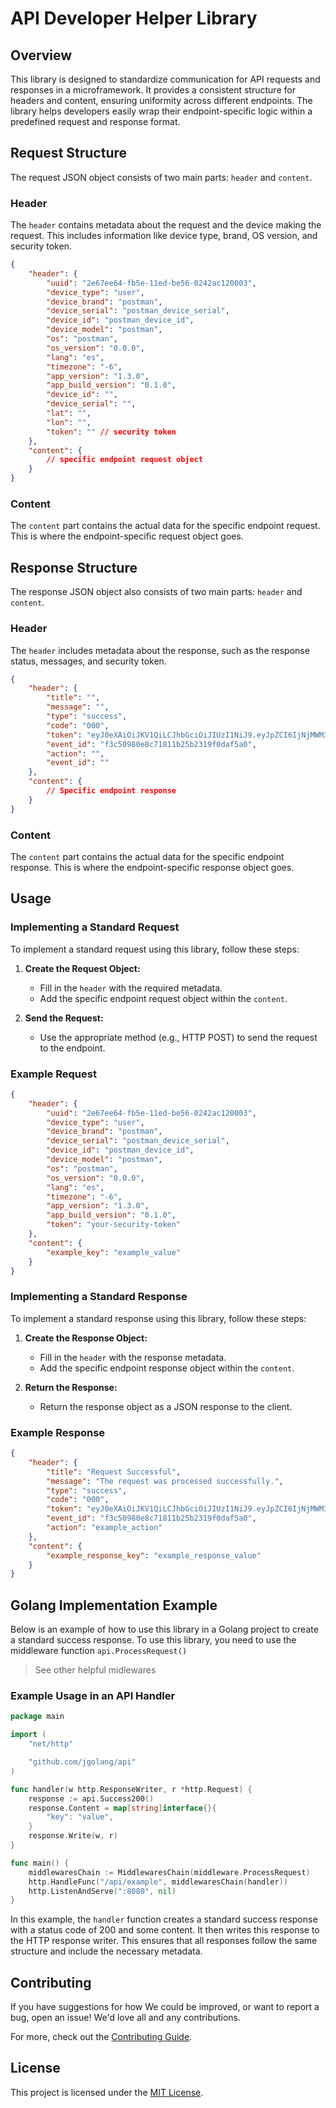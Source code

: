 # API Developer Helper Library

## Overview

This library is designed to standardize communication for API requests and responses in a microframework. It provides a consistent structure for headers and content, ensuring uniformity across different endpoints. The library helps developers easily wrap their endpoint-specific logic within a predefined request and response format.

## Request Structure

The request JSON object consists of two main parts: `header` and `content`.

### Header

The `header` contains metadata about the request and the device making the request. This includes information like device type, brand, OS version, and security token.

```json
{
    "header": {
        "uuid": "2e67ee64-fb5e-11ed-be56-0242ac120003",
        "device_type": "user",
        "device_brand": "postman",
        "device_serial": "postman_device_serial",
        "device_id": "postman_device_id",
        "device_model": "postman",
        "os": "postman",
        "os_version": "0.0.0",
        "lang": "es",
        "timezone": "-6",
        "app_version": "1.3.0",
        "app_build_version": "0.1.0",
        "device_id": "",
        "device_serial": "",
        "lat": "",
        "lon": "",
        "token": "" // security token
    },
    "content": {
        // specific endpoint request object
    }
}
```

### Content

The `content` part contains the actual data for the specific endpoint request. This is where the endpoint-specific request object goes.

## Response Structure

The response JSON object also consists of two main parts: `header` and `content`.

### Header

The `header` includes metadata about the response, such as the response status, messages, and security token.

```json
{
    "header": {
        "title": "",
        "message": "",
        "type": "success",
        "code": "000",
        "token": "eyJ0eXAiOiJKV1QiLCJhbGciOiJIUzI1NiJ9.eyJpZCI6IjNjMWM3ODBlLWQxMDAtNGEwZS05MTc3LTc1ZGRmY2Q0ZWU4MSIsInR5cGUiOiJhcHAiLCJleHAiOjE3MDkzOTQ0MTV9.f9I97DpJA1D2ahxq9-edCNnVOZVoLYBoQwuvAJf6F_8",
        "event_id": "f3c50980e8c71811b25b2319f0daf5a0",
        "action": "",
        "event_id": ""
    },
    "content": {
        // Specific endpoint response
    }
}
```

### Content

The `content` part contains the actual data for the specific endpoint response. This is where the endpoint-specific response object goes.

## Usage

### Implementing a Standard Request

To implement a standard request using this library, follow these steps:

1. **Create the Request Object:**
   - Fill in the `header` with the required metadata.
   - Add the specific endpoint request object within the `content`.

2. **Send the Request:**
   - Use the appropriate method (e.g., HTTP POST) to send the request to the endpoint.

### Example Request

```json
{
    "header": {
        "uuid": "2e67ee64-fb5e-11ed-be56-0242ac120003",
        "device_type": "user",
        "device_brand": "postman",
        "device_serial": "postman_device_serial",
        "device_id": "postman_device_id",
        "device_model": "postman",
        "os": "postman",
        "os_version": "0.0.0",
        "lang": "es",
        "timezone": "-6",
        "app_version": "1.3.0",
        "app_build_version": "0.1.0",
        "token": "your-security-token"
    },
    "content": {
        "example_key": "example_value"
    }
}
```

### Implementing a Standard Response

To implement a standard response using this library, follow these steps:

1. **Create the Response Object:**
   - Fill in the `header` with the response metadata.
   - Add the specific endpoint response object within the `content`.

2. **Return the Response:**
   - Return the response object as a JSON response to the client.

### Example Response

```json
{
    "header": {
        "title": "Request Successful",
        "message": "The request was processed successfully.",
        "type": "success",
        "code": "000",
        "token": "eyJ0eXAiOiJKV1QiLCJhbGciOiJIUzI1NiJ9.eyJpZCI6IjNjMWM3ODBlLWQxMDAtNGEwZS05MTc3LTc1ZGRmY2Q0ZWU4MSIsInR5cGUiOiJhcHAiLCJleHAiOjE3MDkzOTQ0MTV9.f9I97DpJA1D2ahxq9-edCNnVOZVoLYBoQwuvAJf6F_8",
        "event_id": "f3c50980e8c71811b25b2319f0daf5a0",
        "action": "example_action"
    },
    "content": {
        "example_response_key": "example_response_value"
    }
}
```

## Golang Implementation Example

Below is an example of how to use this library in a Golang project to create a standard success response.
To use this library, you need to use the middleware function `api.ProcessRequest()`
> See other helpful midlewares

### Example Usage in an API Handler

```go
package main

import (
	"net/http"

	"github.com/jgolang/api"
)

func handler(w http.ResponseWriter, r *http.Request) {
	response := api.Success200()
	response.Content = map[string]interface{}{
		"key": "value",
	}
	response.Write(w, r)
}

func main() {
    middlewaresChain := MiddlewaresChain(middleware.ProcessRequest)
	http.HandleFunc("/api/example", middlewaresChain(handler))
	http.ListenAndServe(":8080", nil)
}
```

In this example, the `handler` function creates a standard success response with a status code of 200 and some content. It then writes this response to the HTTP response writer. This ensures that all responses follow the same structure and include the necessary metadata.

## Contributing

If you have suggestions for how We could be improved, or want to report a bug, open an issue! We'd love all and any contributions.

For more, check out the [Contributing Guide](CONTRIBUTING.md).

## License

This project is licensed under the [MIT License](https://github.com/new-horizons-tech-group/golang-project-tmpl/blob/main/LICENSE).
